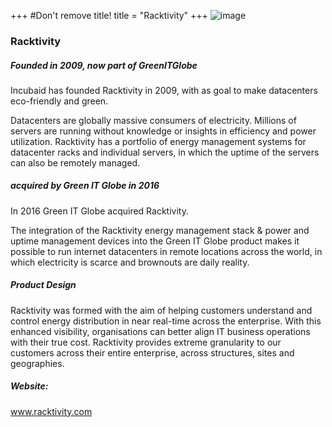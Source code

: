 +++
#Don't remove title!
title = "Racktivity"
+++
![image](img/racktivity_logo.png)

### Racktivity



##### Founded in 2009, now part of GreenITGlobe

Incubaid has founded Racktivity in 2009, with as goal to make datacenters eco-friendly and green.

Datacenters are globally massive consumers of electricity. Millions of servers are running without knowledge or insights in efficiency and power utilization. Racktivity has a portfolio of energy management systems for datacenter racks and individual servers, in which the uptime of the servers can also be remotely managed.

##### acquired by Green IT Globe in 2016

In 2016 Green IT Globe acquired Racktivity.

The integration of the Racktivity energy management stack & power and uptime management devices into the Green IT Globe product makes it possible to run internet datacenters in remote locations across the world, in which electricity is scarce and brownouts are daily reality.

##### Product Design

Racktivity was formed with the aim of helping customers understand and control energy distribution in near real-time across the enterprise. With this enhanced visibility, organisations can better align IT business operations with their true cost. Racktivity provides extreme granularity to our customers across their entire enterprise, across structures, sites and geographies.

##### Website:

<a href="http://www.racktivity.com" target="_blank">www.racktivity.com</a>

